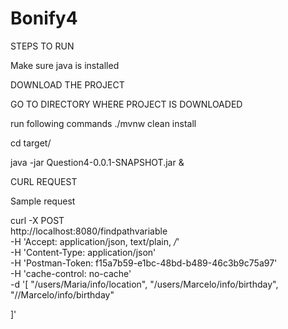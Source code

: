 # Bonify4


STEPS TO RUN 

Make sure java is installed

DOWNLOAD THE PROJECT

GO TO DIRECTORY WHERE PROJECT IS DOWNLOADED

run following commands
./mvnw clean install

cd target/

java -jar Question4-0.0.1-SNAPSHOT.jar &

CURL REQUEST

Sample request

curl -X POST \
  http://localhost:8080/findpathvariable \
  -H 'Accept: application/json, text/plain, */*' \
  -H 'Content-Type: application/json' \
  -H 'Postman-Token: f15a7b59-e1bc-48bd-b489-46c3b9c75a97' \
  -H 'cache-control: no-cache' \
  -d '[
  "/users/Maria/info/location",
  "/users/Marcelo/info/birthday",
  "//Marcelo/info/birthday"
  
]'

